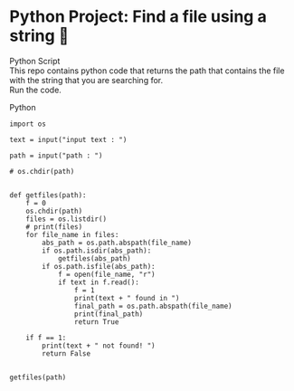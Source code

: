 # Python Project: Find a file using a string 🐍

Python Script <br>
This repo contains python code that returns the path that contains the file with the string that you are searching for. <br>
Run the code.

Python
```
import os

text = input("input text : ")

path = input("path : ")

# os.chdir(path)


def getfiles(path):
    f = 0
    os.chdir(path)
    files = os.listdir()
    # print(files)
    for file_name in files:
        abs_path = os.path.abspath(file_name)
        if os.path.isdir(abs_path):
            getfiles(abs_path)
        if os.path.isfile(abs_path):
            f = open(file_name, "r")
            if text in f.read():
                f = 1
                print(text + " found in ")
                final_path = os.path.abspath(file_name)
                print(final_path)
                return True

    if f == 1:
        print(text + " not found! ")
        return False


getfiles(path)
```


